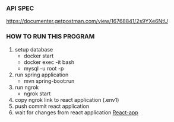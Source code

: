 
### API SPEC
https://documenter.getpostman.com/view/16768841/2s9YXe6NtU

### HOW TO RUN THIS PROGRAM

1. setup database
    - docker start <mysql-container>
    - docker exec -it <mysql-container-name> bash
    - mysql -u root -p
2. run spring application
    - mvn spring-boot:run
3. run ngrok
    - ngrok start <ngrok-tunnel-name>
4. copy ngrok link to react application (.env1)
5. push commit react application
6. wait for changes from react application [React-app](https://my-lppaik.netlify.app/)
